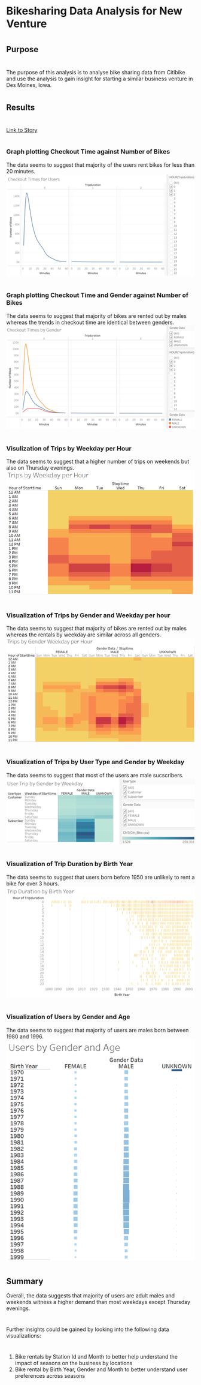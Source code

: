 # Bikesharing Data Analysis for New Venture
#
## Purpose
#
The purpose of this analysis is to analyse bike sharing data from Citibike and use the analysis to gain insight for starting a similar business venture in Des Moines, Iowa.
#
## Results
#
[Link to Story](https://public.tableau.com/profile/ranvir.singh.gill#!/vizhome/Citi_Bike_Data_RanvirGill/Story1)
#
### Graph plotting Checkout Time against Number of Bikes
The data seems to suggest that majority of the users rent bikes for less than 20 minutes.
![alt_text](https://github.com/gillranvir/bikesharing/blob/main/Resources/Delv2.1.png)
#
### Graph plotting Checkout Time and Gender against Number of Bikes
The data seems to suggest that majority of bikes are rented out by males whereas the trends in checkout time are identical between genders.
![alt_text](https://github.com/gillranvir/bikesharing/blob/main/Resources/Delv2.2.png)
#
### Visulization of Trips by Weekday per Hour
The data seems to suggest that a higher number of trips on weekends but also on Thursday evenings.
![alt_text](https://github.com/gillranvir/bikesharing/blob/main/Resources/Delv2.3.png)
#
### Visualization of Trips by Gender and Weekday per hour
The data seems to suggest that majority of bikes are rented out by males whereas the rentals by weekday are similar across all genders.
![alt_text](https://github.com/gillranvir/bikesharing/blob/main/Resources/Delv2.4.png)
#
### Visualization of Trips by User Type and Gender by Weekday
The data seems to suggest that most of the users are male sucscribers.
![alt_text](https://github.com/gillranvir/bikesharing/blob/main/Resources/Delv2.5.png)
#
### Visualization of Trip Duration by Birth Year
The data seems to suggest that users born before 1950 are unlikely to rent a bike for over 3 hours.
![alt_text](https://github.com/gillranvir/bikesharing/blob/main/Resources/Delv3.1.png)
#
### Visualization of Users by Gender and Age
The data seems to suggest that majority of users are males born between 1980 and 1996.
![alt_text](https://github.com/gillranvir/bikesharing/blob/main/Resources/Delv3.2.png)
#
## Summary
Overall, the data suggests that majority of users are adult males and weekends witness a higher demand than most weekdays except Thursday evenings.
#
Further insights could be gained by looking into the following data visualizations:
#
1. Bike rentals by Station Id and Month to better help understand the impact of seasons on the business by locations
2. Bike rental by Birth Year, Gender and Month to better understand user preferences across seasons
